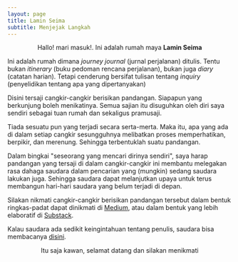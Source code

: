```yaml
---
layout: page
title: Lamin Seima
subtitle: Menjejak Langkah
---
```

<p style="text-align:center;">Hallo! mari masuk!. Ini adalah rumah maya <b>Lamin Seima</b></p>

Ini adalah rumah dimana <i>journey journal</i> (jurnal perjalanan) ditulis.
Tentu bukan <i>itinerary</i> (buku pedoman rencana perjalanan), bukan juga <i>diary</i> (catatan harian).
Tetapi cenderung bersifat tulisan tentang <i>inquiry</i> (penyelidikan tentang apa yang dipertanyakan)

Disini tersaji cangkir-cangkir berisikan pandangan.
Siapapun yang berkunjung boleh menikatinya.
Semua sajian itu disuguhkan oleh diri saya sendiri sebagai tuan rumah dan sekaligus pramusaji.

Tiada sesuatu pun yang terjadi secara serta-merta.
Maka itu, apa yang ada di dalam setiap cangkir sesungguhnya
melibatkan proses memperhatikan, berpikir, dan merenung. Sehingga terbentuklah suatu pandangan. 

Dalam bingkai "seseorang yang mencari dirinya sendiri",
saya harap pandangan yang tersaji di dalam cangkir-cangkir ini 
membantu melegakan rasa dahaga saudara dalam pencarian yang (mungkin) sedang saudara lakukan juga.
Sehingga saudara dapat melanjutkan upaya untuk terus membangun hari-hari saudara yang belum terjadi di depan.

Silakan nikmati cangkir-cangkir berisikan pandangan tersebut 
dalam bentuk ringkas-padat dapat dinikmati di [Medium](https://medium.com/@laminseima),
atau dalam bentuk yang lebih elaboratif di [Substack](https://laminseima.substack.com).

Kalau saudara ada sedikit keingintahuan tentang penulis, saudara bisa membacanya
<a href="https://laminseima.github.io/selayangpandang/">disini</a>.

<p style="text-align:center;">Itu saja kawan, selamat datang dan silakan menikmati</p>
